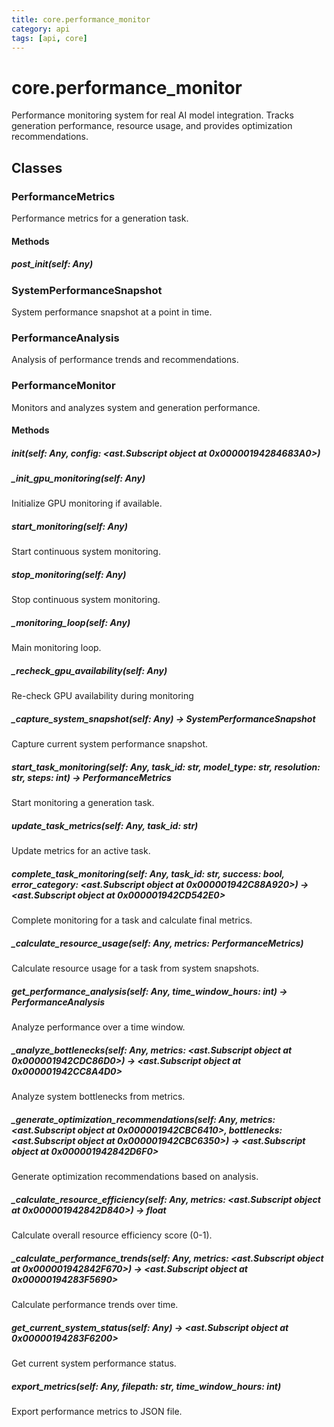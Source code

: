 ```yaml
---
title: core.performance_monitor
category: api
tags: [api, core]
---
```


# core.performance_monitor

Performance monitoring system for real AI model integration.
Tracks generation performance, resource usage, and provides optimization recommendations.

## Classes

### PerformanceMetrics

Performance metrics for a generation task.

#### Methods

##### __post_init__(self: Any)



### SystemPerformanceSnapshot

System performance snapshot at a point in time.

### PerformanceAnalysis

Analysis of performance trends and recommendations.

### PerformanceMonitor

Monitors and analyzes system and generation performance.

#### Methods

##### __init__(self: Any, config: <ast.Subscript object at 0x00000194284683A0>)



##### _init_gpu_monitoring(self: Any)

Initialize GPU monitoring if available.

##### start_monitoring(self: Any)

Start continuous system monitoring.

##### stop_monitoring(self: Any)

Stop continuous system monitoring.

##### _monitoring_loop(self: Any)

Main monitoring loop.

##### _recheck_gpu_availability(self: Any)

Re-check GPU availability during monitoring

##### _capture_system_snapshot(self: Any) -> SystemPerformanceSnapshot

Capture current system performance snapshot.

##### start_task_monitoring(self: Any, task_id: str, model_type: str, resolution: str, steps: int) -> PerformanceMetrics

Start monitoring a generation task.

##### update_task_metrics(self: Any, task_id: str)

Update metrics for an active task.

##### complete_task_monitoring(self: Any, task_id: str, success: bool, error_category: <ast.Subscript object at 0x000001942C88A920>) -> <ast.Subscript object at 0x000001942CD542E0>

Complete monitoring for a task and calculate final metrics.

##### _calculate_resource_usage(self: Any, metrics: PerformanceMetrics)

Calculate resource usage for a task from system snapshots.

##### get_performance_analysis(self: Any, time_window_hours: int) -> PerformanceAnalysis

Analyze performance over a time window.

##### _analyze_bottlenecks(self: Any, metrics: <ast.Subscript object at 0x000001942CDC86D0>) -> <ast.Subscript object at 0x000001942CC8A4D0>

Analyze system bottlenecks from metrics.

##### _generate_optimization_recommendations(self: Any, metrics: <ast.Subscript object at 0x000001942CBC6410>, bottlenecks: <ast.Subscript object at 0x000001942CBC6350>) -> <ast.Subscript object at 0x000001942842D6F0>

Generate optimization recommendations based on analysis.

##### _calculate_resource_efficiency(self: Any, metrics: <ast.Subscript object at 0x000001942842D840>) -> float

Calculate overall resource efficiency score (0-1).

##### _calculate_performance_trends(self: Any, metrics: <ast.Subscript object at 0x000001942842F670>) -> <ast.Subscript object at 0x00000194283F5690>

Calculate performance trends over time.

##### get_current_system_status(self: Any) -> <ast.Subscript object at 0x00000194283F6200>

Get current system performance status.

##### export_metrics(self: Any, filepath: str, time_window_hours: int)

Export performance metrics to JSON file.

